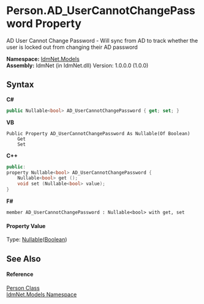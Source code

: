 # Person.AD_UserCannotChangePassword Property 
 

AD User Cannot Change Password - Will sync from AD to track whether the user is locked out from changing their AD password

**Namespace:**&nbsp;<a href="N_IdmNet_Models">IdmNet.Models</a><br />**Assembly:**&nbsp;IdmNet (in IdmNet.dll) Version: 1.0.0.0 (1.0.0)

## Syntax

**C#**<br />
``` C#
public Nullable<bool> AD_UserCannotChangePassword { get; set; }
```

**VB**<br />
``` VB
Public Property AD_UserCannotChangePassword As Nullable(Of Boolean)
	Get
	Set
```

**C++**<br />
``` C++
public:
property Nullable<bool> AD_UserCannotChangePassword {
	Nullable<bool> get ();
	void set (Nullable<bool> value);
}
```

**F#**<br />
``` F#
member AD_UserCannotChangePassword : Nullable<bool> with get, set

```


#### Property Value
Type: <a href="http://msdn2.microsoft.com/en-us/library/b3h38hb0" target="_blank">Nullable</a>(<a href="http://msdn2.microsoft.com/en-us/library/a28wyd50" target="_blank">Boolean</a>)

## See Also


#### Reference
<a href="T_IdmNet_Models_Person">Person Class</a><br /><a href="N_IdmNet_Models">IdmNet.Models Namespace</a><br />